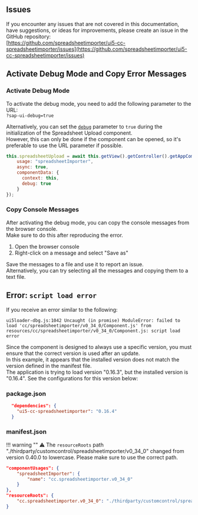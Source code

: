 ## Issues

If you encounter any issues that are not covered in this documentation, have suggestions, or ideas for improvements, please create an issue in the GitHub repository:  
[https://github.com/spreadsheetimporter/ui5-cc-spreadsheetimporter/issues](https://github.com/spreadsheetimporter/ui5-cc-spreadsheetimporter/issues)

## Activate Debug Mode and Copy Error Messages

### Activate Debug Mode

To activate the debug mode, you need to add the following parameter to the URL:  
`?sap-ui-debug=true`

Alternatively, you can set the [`debug`](Configuration.md#debug) parameter to `true` during the initialization of the Spreadsheet Upload component.  
However, this can only be done if the component can be opened, so it's preferable to use the URL parameter if possible.

```js
this.spreadsheetUpload = await this.getView().getController().getAppComponent().createComponent({
    usage: "spreadsheetImporter",
    async: true,
    componentData: {
      context: this,
      debug: true
    }
});
```

### Copy Console Messages

After activating the debug mode, you can copy the console messages from the browser console.  
Make sure to do this after reproducing the error.

1. Open the browser console
2. Right-click on a message and select "Save as"

Save the messages to a file and use it to report an issue.  
Alternatively, you can try selecting all the messages and copying them to a text file.

## Error: `script load error`

If you receive an error similar to the following:

```
ui5loader-dbg.js:1042 Uncaught (in promise) ModuleError: failed to load 'cc/spreadsheetimporter/v0_34_0/Component.js' from resources/cc/spreadsheetimporter/v0_34_0/Component.js: script load error
```

Since the component is designed to always use a specific version, you must ensure that the correct version is used after an update.  
In this example, it appears that the installed version does not match the version defined in the manifest file.  
The application is trying to load version "0.16.3", but the installed version is "0.16.4".
See the configurations for this version below:

### package.json

```json
  "dependencies": {
    "ui5-cc-spreadsheetimporter": "0.16.4"
  }
```

### manifest.json

!!! warning ""
    ⚠️ The `resourceRoots` path "./thirdparty/customcontrol/spreadsheetimporter/v0_34_0" changed from version 0.40.0 to lowercase. Please make sure to use the correct path.


```json
"componentUsages": {
    "spreadsheetImporter": {
        "name": "cc.spreadsheetimporter.v0_34_0"
    }
},
"resourceRoots": {
    "cc.spreadsheetimporter.v0_34_0": "./thirdparty/customcontrol/spreadsheetimporter/v0_34_0"
}
```